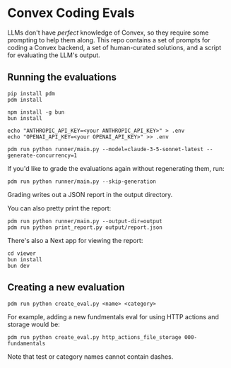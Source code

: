 # Convex Coding Evals

LLMs don't have _perfect_ knowledge of Convex, so they require some prompting
to help them along. This repo contains a set of prompts for coding a Convex
backend, a set of human-curated solutions, and a script for evaluating the
LLM's output.

## Running the evaluations

```
pip install pdm
pdm install

npm install -g bun
bun install

echo "ANTHROPIC_API_KEY=<your ANTHROPIC_API_KEY>" > .env
echo "OPENAI_API_KEY=<your OPENAI_API_KEY>" >> .env

pdm run python runner/main.py --model=claude-3-5-sonnet-latest --generate-concurrency=1
```

If you'd like to grade the evaluations again without regenerating them, run:

```
pdm run python runner/main.py --skip-generation
```

Grading writes out a JSON report in the output directory.

You can also pretty print the report:

```
pdm run python runner/main.py --output-dir=output
pdm run python print_report.py output/report.json
```

There's also a Next app for viewing the report:
```
cd viewer
bun install
bun dev
```

## Creating a new evaluation

```
pdm run python create_eval.py <name> <category>
```

For example, adding a new fundmentals eval for using HTTP actions and storage would be:

```
pdm run python create_eval.py http_actions_file_storage 000-fundamentals
```

Note that test or category names cannot contain dashes.
